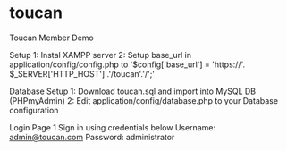 # toucan
Toucan Member Demo


Setup
1: Instal XAMPP server
2: Setup base_url in application/config/config.php to '$config['base_url'] = 'https://'. $_SERVER['HTTP_HOST'] .'/toucan'.'/';'

Database Setup
1: Download toucan.sql and import into MySQL DB (PHPmyAdmin)
2: Edit application/config/database.php to your Database configuration

Login Page
1 Sign in using credentials below
Username: admin@toucan.com
Password: administrator
